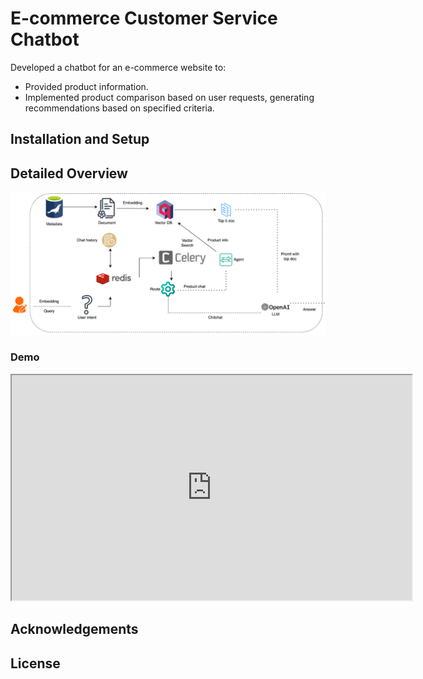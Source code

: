 # E-commerce Customer Service Chatbot

Developed a chatbot for an e-commerce website to: 
- Provided product information.
- Implemented product comparison based on user requests, generating recommendations based on specified criteria.



## Installation and Setup


## Detailed Overview

![alt text](Img/image.png)


### Demo

<iframe src="https://drive.google.com/file/d/1fUSZIkiNYfsopSWYNWyXUjrswcEwAqOa/preview" width="640" height="360" allow="autoplay"></iframe>


## Acknowledgements



## License

